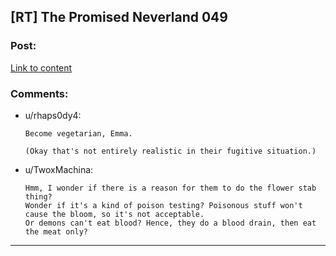 ## [RT] The Promised Neverland 049

### Post:

[Link to content](http://mangastream.com/read/neverland/049/4466/1)

### Comments:

- u/rhaps0dy4:
  ```
  Become vegetarian, Emma.

  (Okay that's not entirely realistic in their fugitive situation.)
  ```

- u/TwoxMachina:
  ```
  Hmm, I wonder if there is a reason for them to do the flower stab thing?
  Wonder if it's a kind of poison testing? Poisonous stuff won't cause the bloom, so it's not acceptable.
  Or demons can't eat blood? Hence, they do a blood drain, then eat the meat only?
  ```

---

